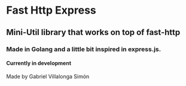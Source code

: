 # Fast Http Express

## Mini-Util library that works on top of fast-http

### Made in Golang and a little bit inspired in express.js.

#### Currently in development

Made by Gabriel Villalonga Simón
